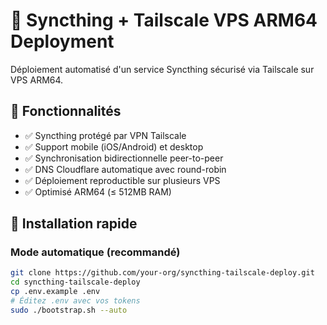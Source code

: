 # 🔄 Syncthing + Tailscale VPS ARM64 Deployment

Déploiement automatisé d'un service Syncthing sécurisé via Tailscale sur VPS ARM64.

## 🎯 Fonctionnalités

- ✅ Syncthing protégé par VPN Tailscale
- ✅ Support mobile (iOS/Android) et desktop
- ✅ Synchronisation bidirectionnelle peer-to-peer
- ✅ DNS Cloudflare automatique avec round-robin
- ✅ Déploiement reproductible sur plusieurs VPS
- ✅ Optimisé ARM64 (≤ 512MB RAM)

## 🚀 Installation rapide

### Mode automatique (recommandé)
```bash
git clone https://github.com/your-org/syncthing-tailscale-deploy.git
cd syncthing-tailscale-deploy
cp .env.example .env
# Éditez .env avec vos tokens
sudo ./bootstrap.sh --auto
